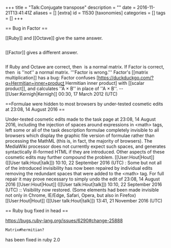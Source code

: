 +++
title = "Talk:Conjugate transpose"
description = ""
date = 2016-11-21T13:41:41Z
aliases = []
[extra]
id = 11530
[taxonomies]
categories = []
tags = []
+++

== Bug in Factor ==

[[Ruby]] and [[Octave]] give the same answer.

<math>M \times M^H = \begin{bmatrix} 1 + 2i & 0 \\ 0 & 3 + 4i \end{bmatrix} \times \begin{bmatrix} 1 - 2i & 0 \\ 0 & 3 - 4i \end{bmatrix} = \begin{bmatrix} 5 & 0 \\ 0 & 25 \end{bmatrix}</math>

[[Factor]] gives a different answer.

<math>M \times M^H = \begin{bmatrix} 1 + 2i & 0 \\ 0 & 3 + 4i \end{bmatrix} \times \begin{bmatrix} 1 - 2i & 0 \\ 0 & 3 - 4i \end{bmatrix} = \begin{bmatrix} -3 - 4i & 0 \\ 0 & -7 - 24i \end{bmatrix}</math>

If Ruby and Octave are correct, then <math>M</math> is a normal matrix. If Factor is correct, then <math>M</math> is ''not'' a normal matrix. '''Factor is wrong.''' Factor's [[matrix multiplication]] has a bug: Factor confuses [https://duckduckgo.com/?q=Hermitian+inner+product Hermitian inner product] with [[scalar product]], and calculates ''<span style="text-decoration: overline">A</span> &times; B'' in place of ''A &times; B''. --[[User:Kernigh|Kernigh]] 00:30, 17 March 2012 (UTC)


==Formulae were hidden to most browsers by under-tested cosmetic edits at 23:08, 14 August 2016 ==

Under-tested cosmetic edits made to the task page at 23:08, 14 August 2016, including the injection of spaces around expressions in &lt;math&gt; tags, left some or all of the task description formulae completely invisible to all browsers which display the graphic file version of formulae rather than processing the MathML (this is, in fact, the majority of browsers). The MediaWiki processor does not currently expect such spaces, and generates syntactically ill-formed HTML if they are introduced. Other aspects of these cosmetic edits may further compound the problem. [[User:Hout|Hout]] ([[User talk:Hout|talk]]) 10:10, 22 September 2016 (UTC)
: Some but not all of the introduced invisibility has now been repaired by individual edits removing the redundant spaces that were added to the &lt;math&gt; tag. For full repair it may prove necessary to simply undo the edit of 23:08, 14 August 2016 [[User:Hout|Hout]] ([[User talk:Hout|talk]]) 10:10, 22 September 2016 (UTC)
:: Visibility now restored. (Some elements had been made invisible not only in Chrome, IE/Edge, Safari, Opera, but also in Firefox) [[User:Hout|Hout]] ([[User talk:Hout|talk]]) 13:41, 21 November 2016 (UTC)

== Ruby bug fixed in head ==

https://bugs.ruby-lang.org/issues/6290#change-25888


```txt
Matrix#hermitian?
```
 has been fixed in ruby 2.0
